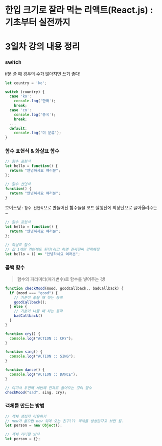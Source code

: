 # 한입 크기로 잘라 먹는 리액트(React.js) : 기초부터 실전까지

# 3일차 강의 내용 정리

### switch

if문 쓸 때 경우의 수가 많아지면 쓰기 좋다!

```javascript
let country = 'ko';

switch (country) {
  case 'ko':
    console.log('한국');
    break;
  case 'cn':
    console.log('중국');
    break;
  ...
  default:
    console.log('미 분류');
}
```

### 함수 표현식 & 화살표 함수

```javascript
// 함수 표현식
let hello = function() {
  return "안녕하세요 여러분";
};

// 함수 선언식
function() {
  return "안녕하세요 여러분";
}
```

호이스팅 : `함수 선언식`으로 만들어진 함수들을 코드 실행전에 최상단으로 끌어올려주는~

```javascript
// 함수 표현식
let hello = function() {
  return "안녕하세요 여러분";
};

// 화살표 함수
// 값 1개만 리턴해도 된다!라고 하면 진짜진짜 간략해짐
let hello = () => "안녕하세요 여러분";
```

### 콜백 함수

> 함수의 파라미터(매개변수)로 함수를 넣어주는 것!

```javascript
function checkMood(mood, goodCallback,, badCallback) {
  if (mood === "good") {
    // 기분이 좋을 때 하는 동작
    goodCallback();
  } else {
    // 기분이 나쁠 때 하는 동작
    badCallback()
  }
}

function cry() {
  console.log("ACTION :: CRY");
}

function sing() {
  console.log("ACTION :: SING");
}

function dance() {
  console.log("ACTION :: DANCE");
}

// 여기서 두번째 세번째 인자로 들어오는 것이 함수
checkMood("sad", sing, cry);
```

### 객체를 만드는 방법

```javascript
// 객체 생성자 이용하기
// new가 붙으면 new 뒤에 오는 친구(?) 객체를 생성한다고 보면 됨.
let person = new Object();

// 객체 리터럴 방식
let person = {};
```

```javascript
```

```javascript
```

```javascript
```

```javascript
```

```javascript
```

```javascript
```
